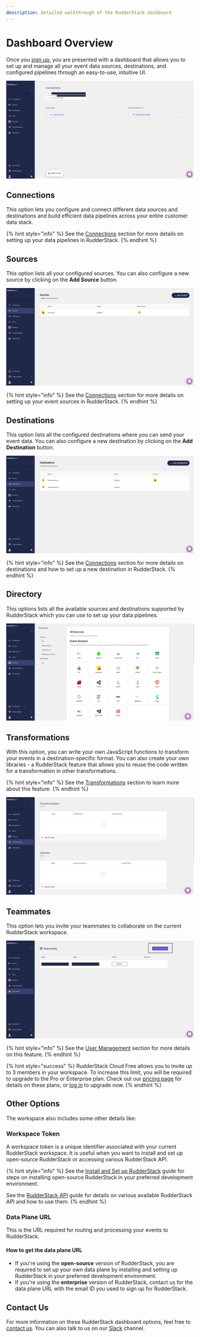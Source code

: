 ```yaml
---
description: Detailed walkthrough of the RudderStack dashboard
---
```


# Dashboard Overview

Once you [sign up](https://app.rudderlabs.com/signup?type=freetrial), you are presented with a dashboard that allows you to set up and manage all your event data sources, destinations, and configured pipelines through an easy-to-use, intuitive UI.

![RudderStack Dashboard](../../.gitbook/assets/1%20%2818%29.png)

## Connections

This option lets you configure and connect different data sources and destinations and build efficient data pipelines across your entire customer data stack.

{% hint style="info" %}
See the [Connections](../../connections/) section for more details on setting up your data pipelines in RudderStack.
{% endhint %}

## Sources

This option lists all your configured sources. You can also configure a new source by clicking on the **Add Source** button.

![](../../.gitbook/assets/2%20%2824%29.png)

{% hint style="info" %}
See the [Connections](../../connections/) section for more details on setting up your event sources in RudderStack.
{% endhint %}

## Destinations

This option lists all the configured destinations where you can send your event data. You can also configure a new destination by clicking on the **Add Destination** button.

![](../../.gitbook/assets/3%20%2821%29.png)

{% hint style="info" %}
See the [Connections](../../connections/) section for more details on destinations and how to set up a new destination in RudderStack.
{% endhint %}

## Directory

This options lists all the available sources and destinations supported by RudderStack which you can use to set up your data pipelines.

![](../../.gitbook/assets/4%20%2821%29.png)



## Transformations

With this option, you can write your own JavaScript functions to transform your events in a destination-specific format. You can also create your own libraries - a RudderStack feature that allows you to reuse the code written for a transformation in other transformations.

{% hint style="info" %}
See the [Transformations](../../adding-a-new-user-transformation-in-rudderstack/) section to learn more about this feature. 
{% endhint %}

![](../../.gitbook/assets/5%20%2821%29.png)



## Teammates

This option lets you invite your teammates to collaborate on the current RudderStack workspace.

![](../../.gitbook/assets/7%20%2814%29.png)

{% hint style="info" %}
See the [User Management](user-management.md) section for more details on this feature.
{% endhint %}

{% hint style="success" %}
RudderStack Cloud Free allows you to invite up to 3 members in your workspace. To increase this limit, you will be required to upgrade to the Pro or Enterprise plan. Check out our [pricing page](https://rudderstack.com/pricing/) for details on these plans, or [log in](http://app.rudderstack.com/upgrade) to upgrade now.
{% endhint %}

## Other Options

The workspace also includes some other details like:

### Workspace Token

A workspace token is a unique identifier associated with your current RudderStack workspace. It is useful when you want to install and set up open-source RudderStack or accessing various RudderStack API.

{% hint style="info" %}
See the [Install and Set up RudderStack](../installing-and-setting-up-rudderstack/) guide for steps on installing open-source RudderStack in your preferred development environment.

See the [RudderStack API](../../rudderstack-api-spec/) guide for details on various available RudderStack API and how to use them.
{% endhint %}

### Data Plane URL

This is the URL required for routing and processing your events to RudderStack.

#### **How to get the data plane URL**

* If you're using the **open-source** version of RudderStack, you are required to set up your own data plane by installing and setting up RudderStack in your preferred development environment. 
* If you're using the **enterprise** version of RudderStack, contact us for the data plane URL with the email ID you used to sign up for RudderStack.

## Contact Us

For more information on these RudderStack dashboard options, feel free to [contact us](mailto:%20docs@rudderstack.com). You can also talk to us on our [Slack](https://resources.rudderstack.com/join-rudderstack-slack) channel.

